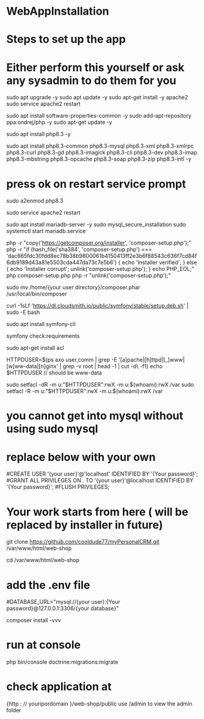 # WebAppInstallation
# Steps to set up the app 
# Either perform this yourself or ask any sysadmin to do them for you

sudo apt upgrade -y
sudo apt update -y
sudo apt-get install -y apache2
sudo service apache2 restart


sudo apt install software-properties-common -y
sudo add-apt-repository ppa:ondrej/php -y
sudo apt-get update -y

sudo apt install php8.3 -y

sudo apt install php8.3-common php8.3-mysql php8.3-xml php8.3-xmlrpc php8.3-curl php8.3-gd php8.3-imagick php8.3-cli php8.3-dev php8.3-imap php8.3-mbstring php8.3-opcache php8.3-soap php8.3-zip php8.3-intl -y

# press ok on restart service prompt

sudo a2enmod php8.3
  
sudo service apache2 restart


sudo apt install mariadb-server -y
sudo mysql_secure_installation
sudo systemctl start mariadb.service


php -r "copy('https://getcomposer.org/installer', 'composer-setup.php');"
php -r "if (hash_file('sha384', 'composer-setup.php') === 'dac665fdc30fdd8ec78b38b9800061b4150413ff2e3b6f88543c636f7cd84f6db9189d43a81e5503cda447da73c7e5b6') { echo 'Installer verified'; } else { echo 'Installer corrupt'; unlink('composer-setup.php'); } echo PHP_EOL;"
php composer-setup.php
php -r "unlink('composer-setup.php');"

sudo mv /home/{your user directory}/composer.phar /usr/local/bin/composer
 

curl -1sLf 'https://dl.cloudsmith.io/public/symfony/stable/setup.deb.sh' | sudo -E bash

sudo apt install symfony-cli


symfony check:requirements

sudo apt-get install acl


HTTPDUSER=$(ps axo user,comm | grep -E '[a]pache|[h]ttpd|[_]www|[w]ww-data|[n]ginx' | grep -v root | head -1 | cut -d\  -f1)
echo $HTTPDUSER // should be www-data

sudo setfacl -dR -m u:"$HTTPDUSER":rwX -m u:$(whoami):rwX /var 
sudo setfacl -R -m u:"$HTTPDUSER":rwX -m u:$(whoami):rwX /var

# you cannot get into mysql without using sudo mysql
# replace below with your own

#CREATE USER '{your user}'@'localhost' IDENTIFIED BY '{Your password}';
#GRANT ALL PRIVILEGES ON *.* TO '{your user}'@localhost IDENTIFIED BY '{Your password}';
#FLUSH PRIVILEGES;

# Your work starts from here ( will be replaced by installer in future)

git clone https://github.com/cooldude77/myPersonalCRM.git /var/www/html/web-shop

cd /var/www/html/web-shop

# add the .env file
#DATABASE_URL="mysql://{your user}:{Your password}@127.0.0.1:3306/{your database}"

composer install -vvv

# run at console 
php bin/console doctrine:migrations:migrate

# check application at 
{http : // youripordomain }/web-shop/public 
use /admin to view the admin folder
